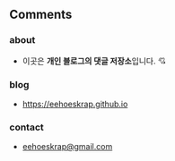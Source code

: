 ## Comments 

### about
- 이곳은 **개인 블로그의 댓글 저장소**입니다. :cupid:

### blog
- https://eehoeskrap.github.io

### contact

- eehoeskrap@gmail.com

